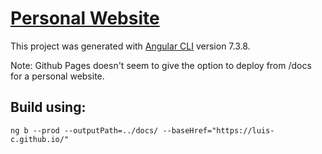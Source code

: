 # [Personal Website](https://luis-c.github.io)

This project was generated with
[Angular CLI](https://github.com/angular/angular-cli) version 7.3.8.

Note: Github Pages doesn't seem to give the option to deploy from /docs for a
personal website.

## Build using:

`ng b --prod --outputPath=../docs/ --baseHref="https://luis-c.github.io/"`
